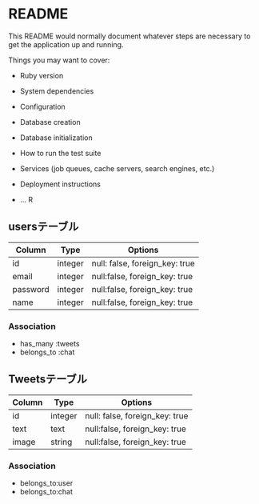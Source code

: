 # README

This README would normally document whatever steps are necessary to get the
application up and running.

Things you may want to cover:

* Ruby version

* System dependencies

* Configuration

* Database creation

* Database initialization

* How to run the test suite

* Services (job queues, cache servers, search engines, etc.)

* Deployment instructions

* ...
R

## usersテーブル
|Column|Type|Options|
|------|----|-------|
|id|integer|null: false, foreign_key: true|
|email|integer|null:false, foreign_key: true|
|password|integer|null:false, foreign_key: true|
name|integer|null:false, foreign_key: true|

### Association
- has_many :tweets
- belongs_to :chat



## Tweetsテーブル
|Column|Type|Options|
|------|----|-------|
|id|integer|null: false, foreign_key: true|
|text|text|null:false, foreign_key: true|
|image|string|null:false, foreign_key: true|

### Association
- belongs_to:user
- belongs_to:chat
